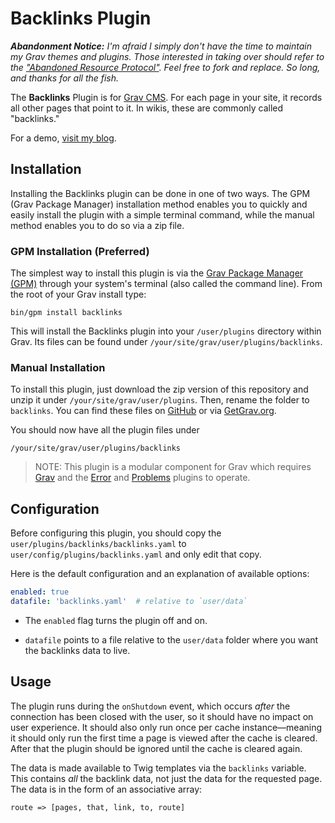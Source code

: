 # Backlinks Plugin

***Abandonment Notice:** I'm afraid I simply don't have the time to maintain my Grav themes and plugins. Those interested in taking over should refer to the ["Abandoned Resource Protocol"](https://learn.getgrav.org/17/advanced/grav-development#abandoned-resource-protoc). Feel free to fork and replace. So long, and thanks for all the fish.*

The **Backlinks** Plugin is for [Grav CMS](http://github.com/getgrav/grav). For each page in your site, it records all other pages that point to it. In wikis, these are commonly called "backlinks."

For a demo, [visit my blog](https://perlkonig.com/demos).

## Installation

Installing the Backlinks plugin can be done in one of two ways. The GPM (Grav Package Manager) installation method enables you to quickly and easily install the plugin with a simple terminal command, while the manual method enables you to do so via a zip file.

### GPM Installation (Preferred)

The simplest way to install this plugin is via the [Grav Package Manager (GPM)](http://learn.getgrav.org/advanced/grav-gpm) through your system's terminal (also called the command line).  From the root of your Grav install type:

    bin/gpm install backlinks

This will install the Backlinks plugin into your `/user/plugins` directory within Grav. Its files can be found under `/your/site/grav/user/plugins/backlinks`.

### Manual Installation

To install this plugin, just download the zip version of this repository and unzip it under `/your/site/grav/user/plugins`. Then, rename the folder to `backlinks`. You can find these files on [GitHub](https://github.com/aaron-dalton/grav-plugin-backlinks) or via [GetGrav.org](http://getgrav.org/downloads/plugins#extras).

You should now have all the plugin files under

    /your/site/grav/user/plugins/backlinks
	
> NOTE: This plugin is a modular component for Grav which requires [Grav](http://github.com/getgrav/grav) and the [Error](https://github.com/getgrav/grav-plugin-error) and [Problems](https://github.com/getgrav/grav-plugin-problems) plugins to operate.

## Configuration

Before configuring this plugin, you should copy the `user/plugins/backlinks/backlinks.yaml` to `user/config/plugins/backlinks.yaml` and only edit that copy.

Here is the default configuration and an explanation of available options:

```yaml
enabled: true
datafile: 'backlinks.yaml'  # relative to `user/data`
```

* The `enabled` flag turns the plugin off and on.

* `datafile` points to a file relative to the `user/data` folder where you want the backlinks data to live.

## Usage

The plugin runs during the `onShutdown` event, which occurs *after* the connection has been closed with the user, so it should have no impact on user experience. It should also only run once per cache instance&mdash;meaning it should only run the first time a page is viewed after the cache is cleared. After that the plugin should be ignored until the cache is cleared again.

The data is made available to Twig templates via the `backlinks` variable. This contains *all* the backlink data, not just the data for the requested page. The data is in the form of an associative array:

```
route => [pages, that, link, to, route]
```

